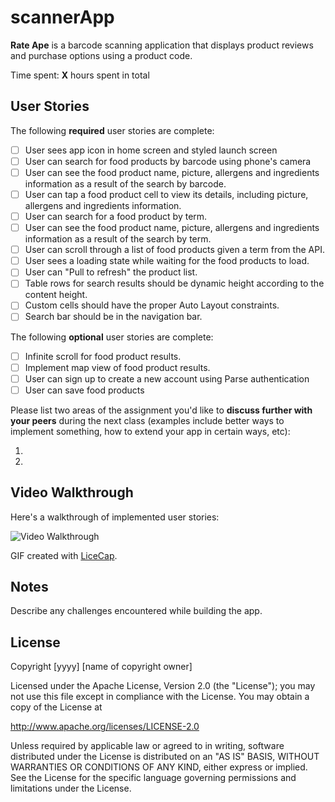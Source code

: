 # scannerApp

**Rate Ape** is a barcode scanning application that displays product reviews and purchase options using a product code.

Time spent: **X** hours spent in total

## User Stories

The following **required** user stories are complete:

- [ ] User sees app icon in home screen and styled launch screen
- [ ] User can search for food products by barcode using phone's camera
- [ ] User can see the food product name, picture, allergens and ingredients information as a result of the search by barcode.
- [ ] User can tap a food product cell to view its details, including picture, allergens and ingredients information.
- [ ] User can search for a food product by term.
- [ ] User can see the food product name, picture, allergens and ingredients information as a result of the search by term.
- [ ] User can scroll through a list of food products given a term from the API.
- [ ] User sees a loading state while waiting for the food products to load.
- [ ] User can "Pull to refresh" the product list.
- [ ] Table rows for search results should be dynamic height according to the content height.
- [ ] Custom cells should have the proper Auto Layout constraints.
- [ ] Search bar should be in the navigation bar. 

The following **optional** user stories are complete:
- [ ] Infinite scroll for food product results.
- [ ] Implement map view of food product results.
- [ ] User can sign up to create a new account using Parse authentication
- [ ] User can save food products

Please list two areas of the assignment you'd like to **discuss further with your peers** during the next class (examples include better ways to implement something, how to extend your app in certain ways, etc):

1.
2.

## Video Walkthrough

Here's a walkthrough of implemented user stories:

<img src='http://i.imgur.com/link/to/your/gif/file.gif' title='Video Walkthrough' width='' alt='Video Walkthrough' />

GIF created with [LiceCap](http://www.cockos.com/licecap/).

## Notes

Describe any challenges encountered while building the app.

## License

Copyright [yyyy] [name of copyright owner]

Licensed under the Apache License, Version 2.0 (the "License");
you may not use this file except in compliance with the License.
You may obtain a copy of the License at

http://www.apache.org/licenses/LICENSE-2.0

Unless required by applicable law or agreed to in writing, software
distributed under the License is distributed on an "AS IS" BASIS,
WITHOUT WARRANTIES OR CONDITIONS OF ANY KIND, either express or implied.
See the License for the specific language governing permissions and
limitations under the License.
